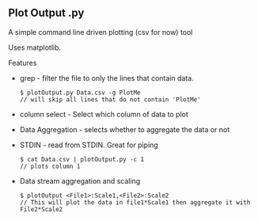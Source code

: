## Plot Output .py

A simple command line driven plotting (csv for now) tool 

Uses matplotlib.

Features

* grep - filter the file to only the lines that contain data. 
	
      $ plotOutput.py Data.csv -g PlotMe
	  // will skip all lines that do not contain 'PlotMe'
* column select - Select which column of data to plot
* Data Aggregation - selects whether to aggregate the data or not
* STDIN - read from STDIN. Great for piping
	
      $ cat Data.csv | plotOutput.py -c 1
      // plots column 1 
* Data stream aggregation and scaling
	
      $ plotOutput <File1>:Scale1,<File2>:Scale2
      // This will plot the data in file1*Scale1 then aggregate it with File2*Scale2


